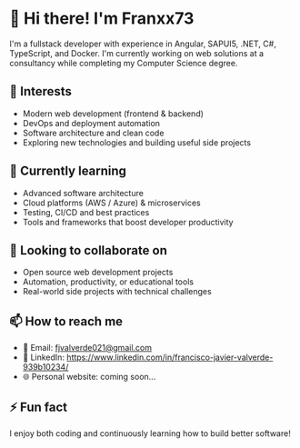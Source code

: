 # 👋 Hi there! I'm Franxx73

I'm a fullstack developer with experience in Angular, SAPUI5, .NET, C#, TypeScript, and Docker. I'm currently working on web solutions at a consultancy while completing my Computer Science degree.

## 👀 Interests
- Modern web development (frontend & backend)
- DevOps and deployment automation
- Software architecture and clean code
- Exploring new technologies and building useful side projects

## 🌱 Currently learning
- Advanced software architecture
- Cloud platforms (AWS / Azure) & microservices
- Testing, CI/CD and best practices
- Tools and frameworks that boost developer productivity

## 💞️ Looking to collaborate on
- Open source web development projects
- Automation, productivity, or educational tools
- Real-world side projects with technical challenges

## 📫 How to reach me
- 📧 Email: fjvalverde021@gmail.com
- 💼 LinkedIn: https://www.linkedin.com/in/francisco-javier-valverde-939b10234/
- 🌐 Personal website: coming soon...

## ⚡ Fun fact
I enjoy both coding and continuously learning how to build better software!
